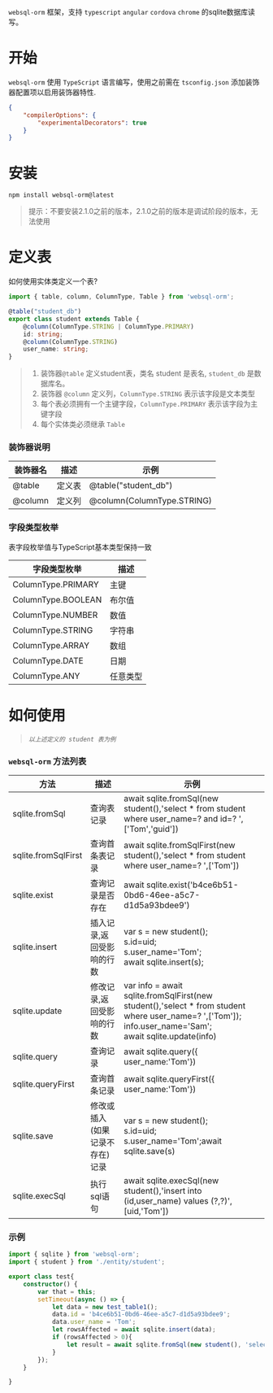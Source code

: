 `websql-orm` 框架，支持 `typescript` `angular` `cordova` `chrome` 的sqlite数据库读写。

# 开始

`websql-orm` 使用 `TypeScript` 语言编写，使用之前需在 `tsconfig.json` 添加装饰器配置项以启用装饰器特性.

``` json
{
    "compilerOptions": {
        "experimentalDecorators": true
    }
}
```
# 安装
`npm install websql-orm@latest`
>提示：不要安装2.1.0之前的版本，2.1.0之前的版本是调试阶段的版本，无法使用
# 定义表
如何使用实体类定义一个表?
``` typescript
import { table, column, ColumnType, Table } from 'websql-orm';

@table("student_db")
export class student extends Table {
    @column(ColumnType.STRING | ColumnType.PRIMARY)
    id: string;
    @column(ColumnType.STRING)
    user_name: string;
}
```
> 1) 装饰器`@table` 定义student表，类名 student 是表名, `student_db` 是数据库名。  
> 2) 装饰器 `@column` 定义列，`ColumnType.STRING` 表示该字段是文本类型  
> 3) 每个表必须拥有一个主键字段，`ColumnType.PRIMARY` 表示该字段为主键字段  
> 4) 每个实体类必须继承 `Table`

### 装饰器说明

| 装饰器名         | 描述                      | 示例                                      |
|-----------------|--------------------------|------------------------------------------|
| @table          | 定义表                    |  @table("student_db")                       |
| @column         | 定义列                    |  @column(ColumnType.STRING)              |

### 字段类型枚举

表字段枚举值与TypeScript基本类型保持一致

| 字段类型枚举              | 描述                         | 
|-------------------------|-----------------------------|
| ColumnType.PRIMARY      | 主键                         |
| ColumnType.BOOLEAN      | 布尔值                       | 
| ColumnType.NUMBER       | 数值                         |
| ColumnType.STRING       | 字符串                       | 
| ColumnType.ARRAY        | 数组                         |
| ColumnType.DATE         | 日期                         | 
| ColumnType.ANY          | 任意类型                      | 

# 如何使用 
> *`以上述定义的 student 表为例`*


### `websql-orm` 方法列表

| 方法                     | 描述                         | 示例                        |
|-------------------------|-----------------------------|-----------------------------|
| sqlite.fromSql          | 查询表记录                    |  await sqlite.fromSql(new student(),'select * from student where user_name=? and id=? ',['Tom','guid'])  |
| sqlite.fromSqlFirst     | 查询首条表记录                 | await sqlite.fromSqlFirst(new student(),'select * from student where user_name=? ',['Tom']) |
| sqlite.exist            | 查询记录是否存在               | await sqlite.exist('b4ce6b51-0bd6-46ee-a5c7-d1d5a93bdee9')  |
| sqlite.insert           | 插入记录,返回受影响的行数        |var s = new student();<br> s.id=uid;<br> s.user_name='Tom'; <br> await sqlite.insert(s);|
| sqlite.update           | 修改记录,返回受影响的行数        |var info = await sqlite.fromSqlFirst(new student(),'select * from student where user_name=? ',['Tom']);<br> info.user_name='Sam'; <br> await sqlite.update(info)|
| sqlite.query            | 查询记录                       | await sqlite.query({ user_name:'Tom'}) |
| sqlite.queryFirst       | 查询首条记录                   | await sqlite.queryFirst({ user_name:'Tom'})|
| sqlite.save             | 修改或插入(如果记录不存在)记录    |var s = new student(); <br> s.id=uid; <br> s.user_name='Tom';await sqlite.save(s)|
| sqlite.execSql             | 执行sql语句   | await sqlite.execSql(new student(),'insert into (id,user_name) values (?,?)',[uid,'Tom'])|


### 示例

``` typescript
import { sqlite } from 'websql-orm';
import { student } from './entity/student';

export class test{
    constructor() {
        var that = this;
        setTimeout(async () => {
            let data = new test_table1();
            data.id = 'b4ce6b51-0bd6-46ee-a5c7-d1d5a93bdee9';
            data.user_name = 'Tom';
            let rowsAffected = await sqlite.insert(data);
            if (rowsAffected > 0){
                let result = await sqlite.fromSql(new student(), 'select * from student where user_name=? ;', ['Tom']);
            }
        });
    }

}

```



